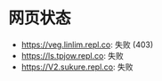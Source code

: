 # 网页状态
- https://veg.linlim.repl.co: 失败 (403)
- https://ls.tpjow.repl.co: 失败
- https://V2.sukure.repl.co: 失败
